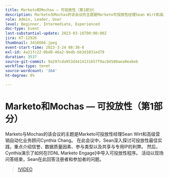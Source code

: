 ```yaml
---
title: Marketo和Mochas — 可投放性（第1部分）
description: Marketo与Mochas的该会议的主题是Marketo可投放性经理Sean Wirt和高级营销自动化业务顾问Cynthia Chang。 在此会议中，Sean深入探讨可投放性最佳实践，重点介绍信誉、数据质量因素、参与类型以及共享与专用IP的利弊。 Cynthia随后演示了如何在 [!DNL Marketo Engage]中导入可投放性程序。 活动以现场问答结束，Sean在此回答注册者和参加者的问题。
role: Admin, Leader, User
level: Beginner, Intermediate, Experienced
doc-type: Event
last-substantial-update: 2023-03-16T00:00:00Z
jira: KT-12926
thumbnail: 3416666.jpeg
event-start-time: 2023-3-24 08:30-8
exl-id: 4a21fc22-0bd0-46a2-9edb-bb3d1031ed79
duration: 3537
source-git-commit: 9a297cda953d4414131657f9ac84580aea0eabeb
workflow-type: tm+mt
source-wordcount: '164'
ht-degree: 0%

---
```


# Marketo和Mochas — 可投放性（第1部分）

Marketo与Mochas的该会议的主题是Marketo可投放性经理Sean Wirt和高级营销自动化业务顾问Cynthia Chang。 在此会议中，Sean深入探讨可投放性最佳实践，重点介绍信誉、数据质量因素、参与类型以及共享与专用IP的利弊。 然后，Cynthia演示了如何在[!DNL Marketo Engage]中导入可投放性程序。 活动以现场问答结束，Sean在此回答注册者和参加者的问题。

>[!VIDEO](https://video.tv.adobe.com/v/3416666/?quality=12&learn=on)
